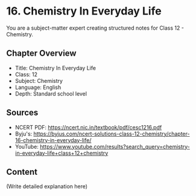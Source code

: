 # 16. Chemistry In Everyday Life

You are a subject-matter expert creating structured notes for Class 12 - Chemistry.

## Chapter Overview
- Title: Chemistry In Everyday Life
- Class: 12
- Subject: Chemistry
- Language: English
- Depth: Standard school level

## Sources
- NCERT PDF: https://ncert.nic.in/textbook/pdf/cesc1216.pdf
- Byju's: https://byjus.com/ncert-solutions-class-12-chemistry/chapter-16-chemistry-in-everyday-life/
- YouTube: https://www.youtube.com/results?search_query=chemistry-in-everyday-life+class+12+chemistry

## Content
(Write detailed explanation here)
